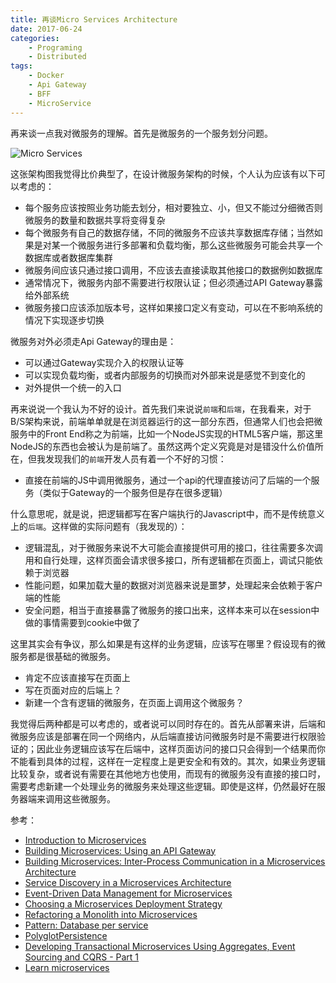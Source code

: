 ```yaml
---
title: 再谈Micro Services Architecture
date: 2017-06-24
categories:  
    - Programing
    - Distributed
tags:
	- Docker
	- Api Gateway
	- BFF
	- MicroService
---
```


再来谈一点我对微服务的理解。首先是微服务的一个服务划分问题。
<!--more-->
![Micro Services](https://cdn-1.wp.nginx.com/wp-content/uploads/2016/04/Richardson-microservices-part1-2_microservices-architecture.png)

这张架构图我觉得比价典型了，在设计微服务架构的时候，个人认为应该有以下可以考虑的：

* 每个服务应该按照业务功能去划分，相对要独立、小，但又不能过分细微否则微服务的数量和数据共享将变得复杂
* 每个微服务有自己的数据存储，不同的微服务不应该共享数据库存储；当然如果是对某一个微服务进行多部署和负载均衡，那么这些微服务可能会共享一个数据库或者数据库集群
* 微服务间应该只通过接口调用，不应该去直接读取其他接口的数据例如数据库
* 通常情况下，微服务内部不需要进行权限认证；但必须通过API Gateway暴露给外部系统
* 微服务接口应该添加版本号，这样如果接口定义有变动，可以在不影响系统的情况下实现逐步切换

微服务对外必须走Api Gateway的理由是：

* 可以通过Gateway实现介入的权限认证等
* 可以实现负载均衡，或者内部服务的切换而对外部来说是感觉不到变化的
* 对外提供一个统一的入口

再来说说一个我认为不好的设计。首先我们来说说`前端`和`后端`，在我看来，对于B/S架构来说，前端单单就是在浏览器运行的这一部分东西，但通常人们也会把微服务中的Front End称之为前端，比如一个NodeJS实现的HTML5客户端，那这里NodeJS的东西也会被认为是前端了。虽然这两个定义究竟是对是错没什么价值所在，但我发现我们的`前端`开发人员有着一个不好的习惯：

* 直接在前端的JS中调用微服务，通过一个api的代理直接访问了后端的一个服务（类似于Gateway的一个服务但是存在很多逻辑）

什么意思呢，就是说，把逻辑都写在客户端执行的Javascript中，而不是传统意义上的`后端`。这样做的实际问题有（我发现的）：

* 逻辑混乱，对于微服务来说不大可能会直接提供可用的接口，往往需要多次调用和自行处理，这样页面会请求很多接口，所有逻辑都在页面上，调试只能依赖于浏览器
* 性能问题，如果加载大量的数据对浏览器来说是噩梦，处理起来会依赖于客户端的性能
* 安全问题，相当于直接暴露了微服务的接口出来，这样本来可以在session中做的事情需要到cookie中做了

这里其实会有争议，那么如果是有这样的业务逻辑，应该写在哪里？假设现有的微服务都是很基础的微服务。

* 肯定不应该直接写在页面上
* 写在页面对应的后端上？
* 新建一个含有逻辑的微服务，在页面上调用这个微服务？

我觉得后两种都是可以考虑的，或者说可以同时存在的。首先从部署来讲，后端和微服务应该是部署在同一个网络内，从后端直接访问微服务时是不需要进行权限验证的；因此业务逻辑应该写在后端中，这样页面访问的接口只会得到一个结果而你不能看到具体的过程，这样在一定程度上是更安全和有效的。其次，如果业务逻辑比较复杂，或者说有需要在其他地方也使用，而现有的微服务没有直接的接口时，需要考虑新建一个处理业务的微服务来处理这些逻辑。即使是这样，仍然最好在服务器端来调用这些微服务。


参考：

* [Introduction to Microservices](https://www.nginx.com/blog/introduction-to-microservices/)
* [Building Microservices: Using an API Gateway](https://www.nginx.com/blog/building-microservices-using-an-api-gateway/)
* [Building Microservices: Inter-Process Communication in a Microservices Architecture](https://www.nginx.com/blog/building-microservices-inter-process-communication/)
* [Service Discovery in a Microservices Architecture](https://www.nginx.com/blog/service-discovery-in-a-microservices-architecture/)
* [Event-Driven Data Management for Microservices](https://www.nginx.com/blog/event-driven-data-management-microservices/)
* [Choosing a Microservices Deployment Strategy](https://www.nginx.com/blog/deploying-microservices/)
* [Refactoring a Monolith into Microservices](https://www.nginx.com/blog/refactoring-a-monolith-into-microservices/)
* [Pattern: Database per service](http://microservices.io/patterns/data/database-per-service.html)
* [PolyglotPersistence](https://martinfowler.com/bliki/PolyglotPersistence.html)
* [Developing Transactional Microservices Using Aggregates, Event Sourcing and CQRS - Part 1](https://www.infoq.com/articles/microservices-aggregates-events-cqrs-part-1-richardson)
* [Learn microservices](http://chrisrichardson.net/learnmicroservices.html)